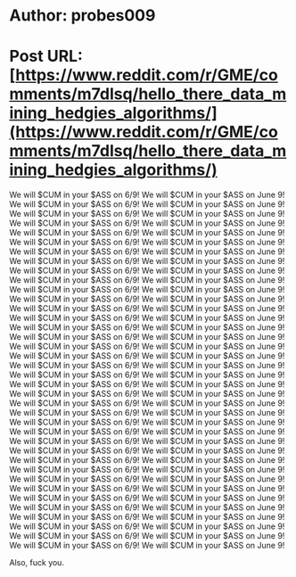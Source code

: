 # Author: probes009
# Post URL: [https://www.reddit.com/r/GME/comments/m7dlsq/hello_there_data_mining_hedgies_algorithms/](https://www.reddit.com/r/GME/comments/m7dlsq/hello_there_data_mining_hedgies_algorithms/)


We will $CUM in your $ASS on 6/9! We will $CUM in your $ASS on June 9! We will $CUM in your $ASS on 6/9! We will $CUM in your $ASS on June 9! We will $CUM in your $ASS on 6/9! We will $CUM in your $ASS on June 9! We will $CUM in your $ASS on 6/9! We will $CUM in your $ASS on June 9! We will $CUM in your $ASS on 6/9! We will $CUM in your $ASS on June 9! We will $CUM in your $ASS on 6/9! We will $CUM in your $ASS on June 9! We will $CUM in your $ASS on 6/9! We will $CUM in your $ASS on June 9! We will $CUM in your $ASS on 6/9! We will $CUM in your $ASS on June 9! We will $CUM in your $ASS on 6/9! We will $CUM in your $ASS on June 9! We will $CUM in your $ASS on 6/9! We will $CUM in your $ASS on June 9! We will $CUM in your $ASS on 6/9! We will $CUM in your $ASS on June 9! We will $CUM in your $ASS on 6/9! We will $CUM in your $ASS on June 9! We will $CUM in your $ASS on 6/9! We will $CUM in your $ASS on June 9! We will $CUM in your $ASS on 6/9! We will $CUM in your $ASS on June 9! We will $CUM in your $ASS on 6/9! We will $CUM in your $ASS on June 9! We will $CUM in your $ASS on 6/9! We will $CUM in your $ASS on June 9! We will $CUM in your $ASS on 6/9! We will $CUM in your $ASS on June 9! We will $CUM in your $ASS on 6/9! We will $CUM in your $ASS on June 9! We will $CUM in your $ASS on 6/9! We will $CUM in your $ASS on June 9! We will $CUM in your $ASS on 6/9! We will $CUM in your $ASS on June 9! We will $CUM in your $ASS on 6/9! We will $CUM in your $ASS on June 9! We will $CUM in your $ASS on 6/9! We will $CUM in your $ASS on June 9! We will $CUM in your $ASS on 6/9! We will $CUM in your $ASS on June 9! We will $CUM in your $ASS on 6/9! We will $CUM in your $ASS on June 9! We will $CUM in your $ASS on 6/9! We will $CUM in your $ASS on June 9! We will $CUM in your $ASS on 6/9! We will $CUM in your $ASS on June 9! We will $CUM in your $ASS on 6/9! We will $CUM in your $ASS on June 9! We will $CUM in your $ASS on 6/9! We will $CUM in your $ASS on June 9! We will $CUM in your $ASS on 6/9! We will $CUM in your $ASS on June 9! We will $CUM in your $ASS on 6/9! We will $CUM in your $ASS on June 9! We will $CUM in your $ASS on 6/9! We will $CUM in your $ASS on June 9! We will $CUM in your $ASS on 6/9! We will $CUM in your $ASS on June 9! We will $CUM in your $ASS on 6/9! We will $CUM in your $ASS on June 9! We will $CUM in your $ASS on 6/9! We will $CUM in your $ASS on June 9! We will $CUM in your $ASS on 6/9! We will $CUM in your $ASS on June 9! We will $CUM in your $ASS on 6/9! We will $CUM in your $ASS on June 9! We will $CUM in your $ASS on 6/9! We will $CUM in your $ASS on June 9! We will $CUM in your $ASS on 6/9! We will $CUM in your $ASS on June 9! 

Also, fuck you.